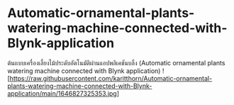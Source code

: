 # Automatic-ornamental-plants-watering-machine-connected-with-Blynk-application
ต้นเเบบเครื่องเลี้ยงไม้ประดับอัตโนมัติผ่านแอปพลิเคชันบลิ้ง (Automatic  ornamental plants watering machine connected with Blynk application)
![https://raw.githubusercontent.com/karitthorn/Automatic-ornamental-plants-watering-machine-connected-with-Blynk-application/main/1646827325353.jpg]
